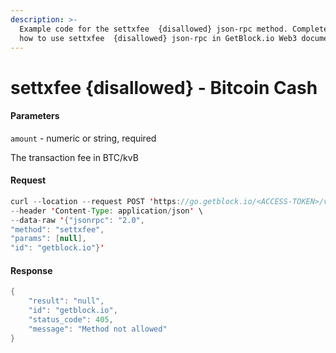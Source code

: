```yaml
---
description: >-
  Example code for the settxfee  {disallowed} json-rpc method. Сomplete guide on
  how to use settxfee  {disallowed} json-rpc in GetBlock.io Web3 documentation.
---
```


# settxfee {disallowed} - Bitcoin Cash

#### Parameters

`amount` - numeric or string, required

The transaction fee in BTC/kvB

#### Request

```java
curl --location --request POST 'https://go.getblock.io/<ACCESS-TOKEN>/v1/mainnet/' \
--header 'Content-Type: application/json' \
--data-raw '{"jsonrpc": "2.0",
"method": "settxfee",
"params": [null],
"id": "getblock.io"}'
```

#### Response

```java
{
    "result": "null",
    "id": "getblock.io",
    "status_code": 405,
    "message": "Method not allowed"
}
```
